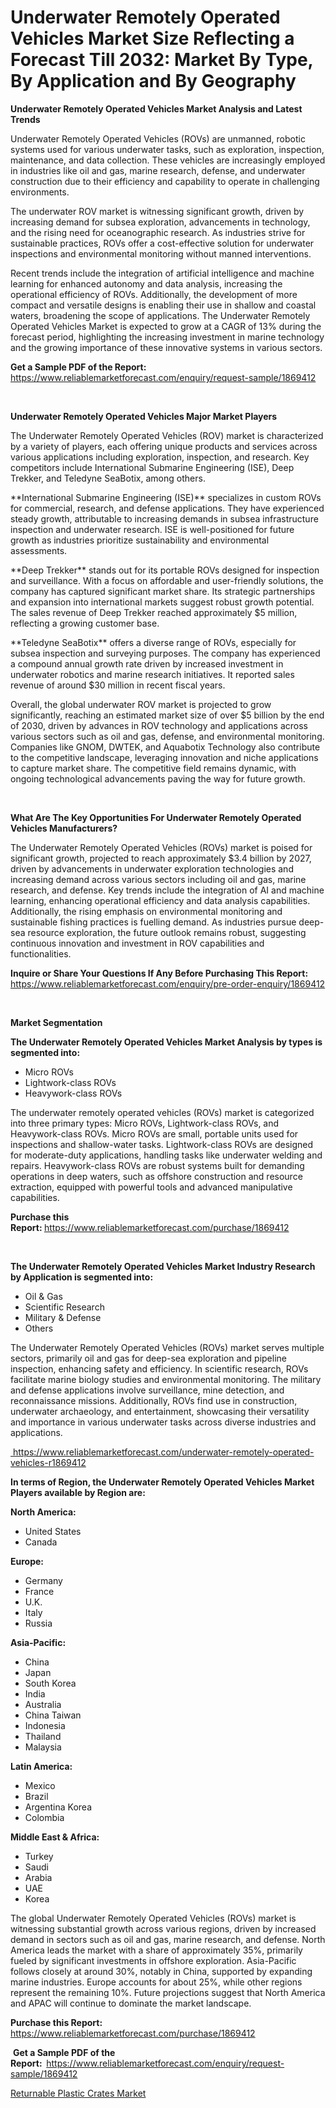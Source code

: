 <p><h1>Underwater Remotely Operated Vehicles Market Size Reflecting a Forecast Till 2032: Market By Type, By Application and By Geography</h1></p><p><strong>Underwater Remotely Operated Vehicles Market Analysis and Latest Trends</strong></p>
<p><p>Underwater Remotely Operated Vehicles (ROVs) are unmanned, robotic systems used for various underwater tasks, such as exploration, inspection, maintenance, and data collection. These vehicles are increasingly employed in industries like oil and gas, marine research, defense, and underwater construction due to their efficiency and capability to operate in challenging environments.</p><p>The underwater ROV market is witnessing significant growth, driven by increasing demand for subsea exploration, advancements in technology, and the rising need for oceanographic research. As industries strive for sustainable practices, ROVs offer a cost-effective solution for underwater inspections and environmental monitoring without manned interventions.</p><p>Recent trends include the integration of artificial intelligence and machine learning for enhanced autonomy and data analysis, increasing the operational efficiency of ROVs. Additionally, the development of more compact and versatile designs is enabling their use in shallow and coastal waters, broadening the scope of applications. The Underwater Remotely Operated Vehicles Market is expected to grow at a CAGR of 13% during the forecast period, highlighting the increasing investment in marine technology and the growing importance of these innovative systems in various sectors.</p></p>
<p><strong>Get a Sample PDF of the Report:&nbsp;</strong> <a href="https://www.reliablemarketforecast.com/enquiry/request-sample/1869412?utm_campaign=2289&utm_medium=2&utm_source=Github&utm_content=ia&utm_term=16022025&utm_id=underwater-remotely-operated-vehicles">https://www.reliablemarketforecast.com/enquiry/request-sample/1869412</a></p>
<p>&nbsp;</p>
<p><strong>Underwater Remotely Operated Vehicles Major Market Players</strong></p>
<p><p>The Underwater Remotely Operated Vehicles (ROV) market is characterized by a variety of players, each offering unique products and services across various applications including exploration, inspection, and research. Key competitors include International Submarine Engineering (ISE), Deep Trekker, and Teledyne SeaBotix, among others.</p><p>**International Submarine Engineering (ISE)** specializes in custom ROVs for commercial, research, and defense applications. They have experienced steady growth, attributable to increasing demands in subsea infrastructure inspection and underwater research. ISE is well-positioned for future growth as industries prioritize sustainability and environmental assessments.</p><p>**Deep Trekker** stands out for its portable ROVs designed for inspection and surveillance. With a focus on affordable and user-friendly solutions, the company has captured significant market share. Its strategic partnerships and expansion into international markets suggest robust growth potential. The sales revenue of Deep Trekker reached approximately $5 million, reflecting a growing customer base.</p><p>**Teledyne SeaBotix** offers a diverse range of ROVs, especially for subsea inspection and surveying purposes. The company has experienced a compound annual growth rate driven by increased investment in underwater robotics and marine research initiatives. It reported sales revenue of around $30 million in recent fiscal years.</p><p>Overall, the global underwater ROV market is projected to grow significantly, reaching an estimated market size of over $5 billion by the end of 2030, driven by advances in ROV technology and applications across various sectors such as oil and gas, defense, and environmental monitoring. Companies like GNOM, DWTEK, and Aquabotix Technology also contribute to the competitive landscape, leveraging innovation and niche applications to capture market share. The competitive field remains dynamic, with ongoing technological advancements paving the way for future growth.</p></p>
<p>&nbsp;</p>
<p><strong>What Are The Key Opportunities For Underwater Remotely Operated Vehicles Manufacturers?</strong></p>
<p><p>The Underwater Remotely Operated Vehicles (ROVs) market is poised for significant growth, projected to reach approximately $3.4 billion by 2027, driven by advancements in underwater exploration technologies and increasing demand across various sectors including oil and gas, marine research, and defense. Key trends include the integration of AI and machine learning, enhancing operational efficiency and data analysis capabilities. Additionally, the rising emphasis on environmental monitoring and sustainable fishing practices is fuelling demand. As industries pursue deep-sea resource exploration, the future outlook remains robust, suggesting continuous innovation and investment in ROV capabilities and functionalities.</p></p>
<p><strong>Inquire or Share Your Questions If Any Before Purchasing This Report:</strong> <a href="https://www.reliablemarketforecast.com/enquiry/pre-order-enquiry/1869412?utm_campaign=2289&utm_medium=2&utm_source=Github&utm_content=ia&utm_term=16022025&utm_id=underwater-remotely-operated-vehicles">https://www.reliablemarketforecast.com/enquiry/pre-order-enquiry/1869412</a></p>
<p>&nbsp;</p>
<p><strong>Market Segmentation</strong></p>
<p><strong>The Underwater Remotely Operated Vehicles Market Analysis by types is segmented into:</strong></p>
<p><ul><li>Micro ROVs</li><li>Lightwork-class ROVs</li><li>Heavywork-class ROVs</li></ul></p>
<p><p>The underwater remotely operated vehicles (ROVs) market is categorized into three primary types: Micro ROVs, Lightwork-class ROVs, and Heavywork-class ROVs. Micro ROVs are small, portable units used for inspections and shallow-water tasks. Lightwork-class ROVs are designed for moderate-duty applications, handling tasks like underwater welding and repairs. Heavywork-class ROVs are robust systems built for demanding operations in deep waters, such as offshore construction and resource extraction, equipped with powerful tools and advanced manipulative capabilities.</p></p>
<p><strong>Purchase this Report:&nbsp;</strong><a href="https://www.reliablemarketforecast.com/purchase/1869412?utm_campaign=2289&utm_medium=2&utm_source=Github&utm_content=ia&utm_term=16022025&utm_id=underwater-remotely-operated-vehicles">https://www.reliablemarketforecast.com/purchase/1869412</a></p>
<p>&nbsp;</p>
<p><strong>The Underwater Remotely Operated Vehicles Market Industry Research by Application is segmented into:</strong></p>
<p><ul><li>Oil & Gas</li><li>Scientific Research</li><li>Military & Defense</li><li>Others</li></ul></p>
<p><p>The Underwater Remotely Operated Vehicles (ROVs) market serves multiple sectors, primarily oil and gas for deep-sea exploration and pipeline inspection, enhancing safety and efficiency. In scientific research, ROVs facilitate marine biology studies and environmental monitoring. The military and defense applications involve surveillance, mine detection, and reconnaissance missions. Additionally, ROVs find use in construction, underwater archaeology, and entertainment, showcasing their versatility and importance in various underwater tasks across diverse industries and applications.</p></p>
<p><a href="https://www.reliablemarketforecast.com/underwater-remotely-operated-vehicles-r1869412?utm_campaign=2289&utm_medium=2&utm_source=Github&utm_content=ia&utm_term=16022025&utm_id=underwater-remotely-operated-vehicles">&nbsp;https://www.reliablemarketforecast.com/underwater-remotely-operated-vehicles-r1869412</a></p>
<p><strong>In terms of Region, the Underwater Remotely Operated Vehicles Market Players available by Region are:</strong></p>
<p>
    <p> <strong> North America: </strong>
        <ul>
            <li>United States</li>
            <li>Canada</li>
        </ul>
        </p> 
    <p> <strong> Europe: </strong>
        <ul>
            <li>Germany</li>
            <li>France</li>
            <li>U.K.</li>
            <li>Italy</li>
            <li>Russia</li>
        </ul>
        </p> 
    <p> <strong> Asia-Pacific: </strong>
        <ul>
            <li>China</li>
            <li>Japan</li>
            <li>South Korea</li>
            <li>India</li>
            <li>Australia</li>
            <li>China Taiwan</li>
            <li>Indonesia</li>
            <li>Thailand</li>
            <li>Malaysia</li>
        </ul>
        </p> 
    <p> <strong> Latin America: </strong>
        <ul>
            <li>Mexico</li>
            <li>Brazil</li>
            <li>Argentina Korea</li>
            <li>Colombia</li>
        </ul>
        </p> 
    <p> <strong> Middle East & Africa: </strong>
        <ul>
            <li>Turkey</li>
            <li>Saudi</li>
            <li>Arabia</li>
            <li>UAE</li>
            <li>Korea</li>
        </ul>
    </p>
    </p>
<p><p>The global Underwater Remotely Operated Vehicles (ROVs) market is witnessing substantial growth across various regions, driven by increased demand in sectors such as oil and gas, marine research, and defense. North America leads the market with a share of approximately 35%, primarily fueled by significant investments in offshore exploration. Asia-Pacific follows closely at around 30%, notably in China, supported by expanding marine industries. Europe accounts for about 25%, while other regions represent the remaining 10%. Future projections suggest that North America and APAC will continue to dominate the market landscape.</p></p>
<p><strong>Purchase this Report: </strong><a href="https://www.reliablemarketforecast.com/purchase/1869412?utm_campaign=2289&utm_medium=2&utm_source=Github&utm_content=ia&utm_term=16022025&utm_id=underwater-remotely-operated-vehicles">https://www.reliablemarketforecast.com/purchase/1869412</a></p>
<p>&nbsp;<strong>Get a Sample PDF of the Report:&nbsp;&nbsp;</strong><a href="https://www.reliablemarketforecast.com/enquiry/request-sample/1869412?utm_campaign=2289&utm_medium=2&utm_source=Github&utm_content=ia&utm_term=16022025&utm_id=underwater-remotely-operated-vehicles">https://www.reliablemarketforecast.com/enquiry/request-sample/1869412</a></p>
<p><strong></strong></p>
<p><p><a href="https://github.com/shirleenfraker87/Market-Research-Report-List-1/blob/main/returnable-plastic-crates-market.md?utm_campaign=2289&utm_medium=2&utm_source=Github&utm_content=ia&utm_term=16022025&utm_id=underwater-remotely-operated-vehicles">Returnable Plastic Crates Market</a></p></p>